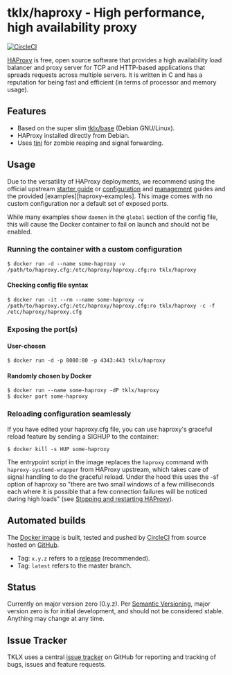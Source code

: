 # tklx/haproxy - High performance, high availability proxy
[![CircleCI](https://circleci.com/gh/tklx/haproxy.svg?style=shield)](https://circleci.com/gh/tklx/haproxy)

[HAProxy][haproxy] is free, open source software that provides a high availability load balancer and proxy server for TCP and HTTP-based applications that spreads requests across multiple servers. It is written in C and has a reputation for being fast and efficient (in terms of processor and memory usage).

## Features

- Based on the super slim [tklx/base][base] (Debian GNU/Linux).
- HAProxy installed directly from Debian.
- Uses [tini][tini] for zombie reaping and signal forwarding.

## Usage

Due to the versatility of HAProxy deployments, we recommend using the official upstream [starter guide][haproxy-guide] or [configuration][haproxy-config] and [management][haproxy-management] guides and the provided [examples][haproxy-examples]. This image comes with no custom configuration nor a default set of exposed ports.

While many examples show ``daemon`` in the ``global`` section of the config file, this will cause the Docker container to fail on launch and should not be enabled.

### Running the container with a custom configuration

```console
$ docker run -d --name some-haproxy -v /path/to/haproxy.cfg:/etc/haproxy/haproxy.cfg:ro tklx/haproxy
```

#### Checking config file syntax

```console
$ docker run -it --rm --name some-haproxy -v /path/to/haproxy.cfg:/etc/haproxy/haproxy.cfg:ro tklx/haproxy -c -f /etc/haproxy/haproxy.cfg
```

### Exposing the port(s)

#### User-chosen

```console
$ docker run -d -p 8080:80 -p 4343:443 tklx/haproxy
```

#### Randomly chosen by Docker

```console
$ docker run --name some-haproxy -dP tklx/haproxy
$ docker port some-haproxy
```

### Reloading configuration seamlessly

If you have edited your haproxy.cfg file, you can use haproxy's graceful reload feature by sending a SIGHUP to the container:

```console
$ docker kill -s HUP some-haproxy
```

The entrypoint script in the image replaces the ``haproxy`` command with ``haproxy-systemd-wrapper`` from HAProxy upstream, which takes care of signal handling to do the graceful reload. Under the hood this uses the -sf option of haproxy so "there are two small windows of a few milliseconds each where it is possible that a few connection failures will be noticed during high loads" (see [Stopping and restarting HAProxy][haproxy-management]).

## Automated builds

The [Docker image](https://hub.docker.com/r/tklx/mongodb/) is built, tested and pushed by [CircleCI](https://circleci.com/gh/tklx/mongodb) from source hosted on [GitHub](https://github.com/tklx/mongodb).

* Tag: ``x.y.z`` refers to a [release](https://github.com/tklx/mongodb/releases) (recommended).
* Tag: ``latest`` refers to the master branch.

## Status

Currently on major version zero (0.y.z). Per [Semantic Versioning][semver],
major version zero is for initial development, and should not be considered
stable. Anything may change at any time.

## Issue Tracker

TKLX uses a central [issue tracker][tracker] on GitHub for reporting and
tracking of bugs, issues and feature requests.

[haproxy]: http://www.haproxy.org/
[haproxy-guide]: http://cbonte.github.io/haproxy-dconv/1.6/intro.html
[haproxy-config]: http://cbonte.github.io/haproxy-dconv/1.6/configuration.html
[haproxy-management]: http://cbonte.github.io/haproxy-dconv/1.6/management.html
[base]: https://github.com/tklx/base
[tini]: https://github.com/krallin/tini
[semver]: http://semver.org/
[tracker]: https://github.com/tklx/tracker/issues
